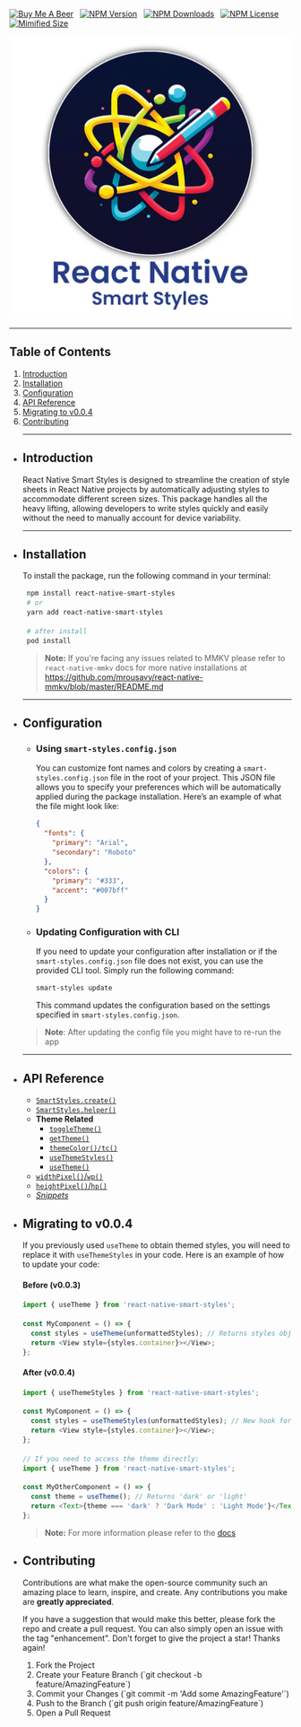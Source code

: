 [![Buy Me A Beer](https://badgen.net/static/buymeacoffee/Buy%20Me%20A%20Beer?icon=&label=&color=cyan&labelColor=black&cache=300&scale=1.1)](https://www.buymeacoffee.com/bennykerido)
&nbsp;
[![NPM Version](https://badgen.net/npm/v/react-native-smart-styles?icon=npm&color=cyan&labelColor=black&label=Package&cache=300&scale=1.1)](https://www.npmjs.com/package/react-native-smart-styles)
&nbsp;
[![NPM Downloads](https://badgen.net/npm/dt/react-native-smart-styles?icon=npm&color=cyan&labelColor=black&label=Downloads&cache=300&scale=1.1)](https://www.npmjs.com/package/react-native-smart-styles)
&nbsp;
[![NPM License](https://badgen.net/npm/license/react-native-smart-styles?icon=npm&color=cyan&labelColor=black&label=License&cache=300&scale=1.1)](https://github.com/bennykerido/react-native-smart-styles/blob/main/LICENSE.md)
&nbsp;
[![Mimified Size](https://badgen.net/bundlephobia/min/react-native-smart-styles?color=cyan&labelColor=black&label=Minified%20Size&cache=300&scale=1.1)](https://github.com/bennykerido/react-native-smart-styles/blob/main/LICENSE.md)
&nbsp;

<p align="center">
    <img src="https://github.com/bennykerido/react-native-smart-styles/blob/main/media/RNSS-Transparent.png?raw=true" alt="Logo" />
</p>

---
## Table of Contents

1. [Introduction](#introduction)
1. [Installation](#installation)
1. [Configuration](#configuration)
1. [API Reference](#api-reference)
1. [Migrating to v0.0.4](#migrating-to-v004)
1. [Contributing](#contributing)


<ul>
<hr/>
<li>

## Introduction
React Native Smart Styles is designed to streamline the creation of style sheets in React Native projects by
automatically adjusting styles to accommodate different screen sizes. This package handles all the heavy lifting,
allowing developers to write styles quickly and easily without the need to manually account for device variability.
</li>
<hr/>

<li>

## Installation
To install the package, run the following command in your terminal:
  ```bash
   npm install react-native-smart-styles
   # or
   yarn add react-native-smart-styles
   
   # after install
   pod install
   ```
> **Note:** If you're facing any issues related to MMKV please refer to `react-native-mmkv` docs for more native
installations at https://github.com/mrousavy/react-native-mmkv/blob/master/README.md

</li>
<hr/>

<li>

## Configuration
<ul>
<li>

### Using `smart-styles.config.json`
  You can customize font names and colors by creating a `smart-styles.config.json` file in the root of your project.
  This JSON file allows you to specify your preferences which will be automatically applied during the package
  installation. Here’s an example of what the file might look like:
  ```json
  {
    "fonts": {
      "primary": "Arial",
      "secondary": "Roboto"
    },
    "colors": {
      "primary": "#333",
      "accent": "#007bff"
    }
  }
  ```
</li>
<li>
    
### Updating Configuration with CLI
  If you need to update your configuration after installation or if the `smart-styles.config.json` file does not
  exist, you can use the provided CLI tool. Simply run the following command:

  ```bash
  smart-styles update
  ```

  This command updates the configuration based on the settings specified in `smart-styles.config.json`.

</li>
</ul>

> **Note**: After updating the config file you might have to re-run the app
</li>
<hr/>
<li>

## API Reference
- [`SmartStyles.create()`](https://www.bennykerido.dev/react-native-smart-styles/docs/api/creating-styles#creating-styles)
- [`SmartStyles.helper()`](https://www.bennykerido.dev/react-native-smart-styles/docs/api/creating-styles#helper-function)
- **Theme Related**
    - [`toggleTheme()`](https://www.bennykerido.dev/react-native-smart-styles/docs/api/theme-related#toggletheme)
    - [`getTheme()`](https://www.bennykerido.dev/react-native-smart-styles/docs/api/theme-related#gettheme)
    - [`themeColor()/tc()`](https://www.bennykerido.dev/react-native-smart-styles/docs/api/theme-related#themecolor--tc)
    - [`useThemeStyles()`](https://www.bennykerido.dev/react-native-smart-styles/docs/api/theme-related#usethemestyles)
    - [`useTheme()`](https://www.bennykerido.dev/react-native-smart-styles/docs/api/theme-related#usetheme)
- [`widthPixel()`/`wp()`](https://www.bennykerido.dev/react-native-smart-styles/docs/api/utility-functions#widthpixel--wp)
- [`heightPixel()`/`hp()`](https://www.bennykerido.dev/react-native-smart-styles/docs/api/utility-functions#heightpixel--hp)
- [*Snippets*](https://www.bennykerido.dev/react-native-smart-styles/docs/snippets) ⁠

</li>
<li>

## Migrating to v0.0.4
If you previously used `useTheme` to obtain themed styles, you will need to replace it with `useThemeStyles` in your code. Here is an example of how to update your code:

#### Before (v0.0.3)
```javascript
import { useTheme } from 'react-native-smart-styles';

const MyComponent = () => {
  const styles = useTheme(unformattedStyles); // Returns styles object
  return <View style={styles.container}></View>;
};
```

#### After (v0.0.4)
```javascript
import { useThemeStyles } from 'react-native-smart-styles';

const MyComponent = () => {
  const styles = useThemeStyles(unformattedStyles); // New hook for obtaining themed styles
  return <View style={styles.container}></View>;
};

// If you need to access the theme directly:
import { useTheme } from 'react-native-smart-styles';

const MyOtherComponent = () => {
  const theme = useTheme(); // Returns 'dark' or 'light'
  return <Text>{theme === 'dark' ? 'Dark Mode' : 'Light Mode'}</Text>;
};
```
> **Note:** For more information please refer to the [docs](https://www.bennykerido.dev/react-native-smart-styles/docs/migration)

</li>
<li>

## Contributing
Contributions are what make the open-source community such an amazing place to learn, inspire, and create. Any
contributions you make are **greatly appreciated**.

If you have a suggestion that would make this better, please fork the repo and create a pull request. You can also
simply open an issue with the tag "enhancement".
Don't forget to give the project a star! Thanks again!

<ol>
<li>Fork the Project</li>
<li>Create your Feature Branch (`git checkout -b feature/AmazingFeature`)</li>
<li>Commit your Changes (`git commit -m 'Add some AmazingFeature'`)</li>
<li>Push to the Branch (`git push origin feature/AmazingFeature`)</li>
<li>Open a Pull Request</li>
</ol>
</li>
</ul>
